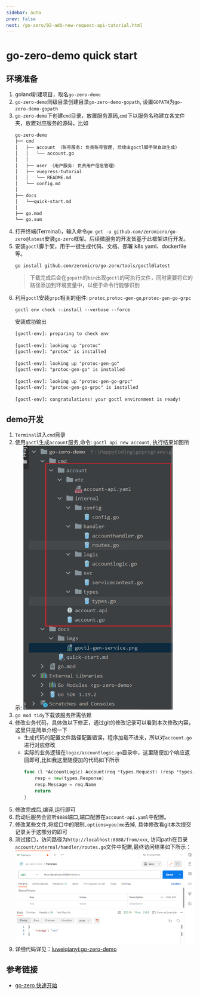 ```yaml
---
sidebar: auto
prev: false
next: /go-zero/02-add-new-request-api-tutorial.html
---
```

# go-zero-demo quick start
## 环境准备
1. goland新建项目，取名`go-zero-demo`
2. `go-zero-demo`同级目录创建目录`go-zero-demo-gopath`, 设置`GOPATH`为`go-zero-demo-gopath`
3. `go-zero-demo`下创建`cmd`目录，放置服务源码,`cmd`下以服务名称建立各文件夹，放置对应服务的源码，比如
    ```shell
    go-zero-demo
    ├── cmd
    │   ├── account （账号服务: 负责账号管理, 后续由goctl脚手架自动生成）
    │   │   └── account.go
    │   │
    │   ├── user （用户服务: 负责用户信息管理）
    │   ├── vuepress-tutorial
    │   │   └── README.md
    │   └── config.md
    │
    ├── docs
    │   └──quick-start.md
    │
    ├── go.mod
    └── go.sum
    ```
4. 打开终端(Terminal)，输入命令`go get -u github.com/zeromicro/go-zero@latest`安装`go-zero`框架。后续微服务的开发皆基于此框架进行开发。
5. 安装`goctl`脚手架，用于一键生成代码、文档、部署 k8s yaml、dockerfile 等。
    ```
    go install github.com/zeromicro/go-zero/tools/goctl@latest
    ```
    > 下载完成后会在`gopath`的`bin`出现`goctl`的可执行文件，同时需要将它的路径添加到环境变量中，以便于命令行能够识别
6. 利用`goctl`安装`grpc`相关的组件: `protoc`,`protoc-gen-go`,`protoc-gen-go-grpc`
    ```
    goctl env check --install --verbose --force
    ```
    安装成功输出
    ```
    [goctl-env]: preparing to check env

    [goctl-env]: looking up "protoc"
    [goctl-env]: "protoc" is installed

    [goctl-env]: looking up "protoc-gen-go"
    [goctl-env]: "protoc-gen-go" is installed

    [goctl-env]: looking up "protoc-gen-go-grpc"
    [goctl-env]: "protoc-gen-go-grpc" is installed

    [goctl-env]: congratulations! your goctl environment is ready!
    ```

## demo开发
1. `Terminal`进入`cmd`目录
2. 使用`goctl`生成`account`服务,命令: `goctl api new account`, 执行结果如图所示:
    ![](./imgs/goctl-gen-service.png)
3. `go mod tidy`下载该服务所需依赖
4. 修改业务代码，具体做以下修正，通过git的修改记录可以看到本次修改内容，这里只是简单介绍一下
    * 生成代码的配置文件路径配置错误，程序加载不进来，所以对`account.go`进行对应修改
    * 实际的业务逻辑在`logic/accountlogic.go`目录中，这里随便加个响应返回即可,比如我这里随便加的代码如下所示
        ```go
        func (l *AccountLogic) Account(req *types.Request) (resp *types.Response, err error) {
            resp = new(types.Response)
            resp.Message = req.Name
            return
        }
        ```
5. 修改完成后,编译,运行即可
6. 启动后服务会监听`8888`端口,端口配置在`account-api.yaml`中配置。
7. 修改某些文件,将接口中的限制`,options=you|me`去掉, 具体修改看git本次提交记录关于这部分的即可
8. 测试接口，访问路径为`http://localhost:8888/from/xxx`, 访问path在目录`account/internal/handler/routes.go`文件中配置,最终访问结果如下所示：
    ![](./imgs/http-get.png)
9. 详细代码详见：[luweiqianyi:go-zero-demo](https://github.com/luweiqianyi/go-zero-demo.git)

## 参考链接
* [go-zero 快速开始](https://go-zero.dev/docs/tasks/cli/api-demo)